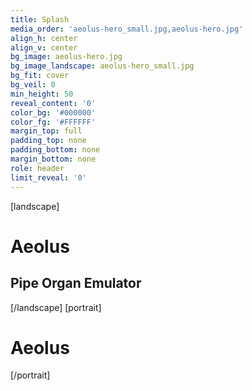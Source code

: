 ```yaml
---
title: Splash
media_order: 'aeolus-hero_small.jpg,aeolus-hero.jpg'
align_h: center
align_v: center
bg_image: aeolus-hero.jpg
bg_image_landscape: aeolus-hero_small.jpg
bg_fit: cover
bg_veil: 0
min_height: 50
reveal_content: '0'
color_bg: '#000000'
color_fg: '#FFFFFF'
margin_top: full
padding_top: none
padding_bottom: none
margin_bottom: none
role: header
limit_reveal: '0'
---
```


[landscape]
# Aeolus
## Pipe Organ Emulator
[/landscape]
[portrait]
# Aeolus
[/portrait]

